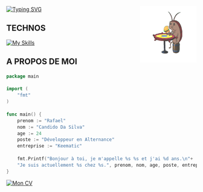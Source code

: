 [![Typing SVG](https://readme-typing-svg.demolab.com?font=Fira+Code&weight=700&pause=1000&color=F7C81A&random=false&width=435&lines=D%C3%A9veloppeur+Web+Junior+en+Alternance)](https://git.io/typing-svg)<img src="https://github.com/RcdsDw/RcdsDw/blob/main/img/cafard.gif" width="150" height="150" align="right">


## TECHNOS
[![My Skills](https://skillicons.dev/icons?i=html,css,js,ts,react,next,php,golang,symfony,nodejs,git)](https://skillicons.dev)

## A PROPOS DE MOI

```go
package main

import (
    "fmt"
)

func main() {
    prenom := "Rafael"
    nom := "Candido Da Silva"
    age := 24
    poste := "Développeur en Alternance"
    entreprise := "Keematic"

    fmt.Printf("Bonjour à toi, je m'appelle %s %s et j'ai %d ans.\n"+
    "Je suis actuellement %s chez %s.", prenom, nom, age, poste, entreprise)
}
```

[![Mon CV](https://img.shields.io/badge/Mon%20CV-jaune?style=for-the-badge&color=yellow)](cv.pdf)


